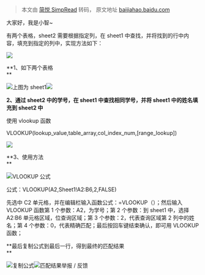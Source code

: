 > 本文由 [简悦 SimpRead](http://ksria.com/simpread/) 转码， 原文地址 [baijiahao.baidu.com](https://baijiahao.baidu.com/s?id=1750021949025036730&wfr=spider&for=pc)

大家好，我是小智~

有两个表格，sheet2 需要根据指定列，在 sheet1 中查找，并将找到的行中内容，填充到指定的列中，实现方法如下：

![](https://pics7.baidu.com/feed/0b7b02087bf40ad173509dfd0d175bd4a9ecce3a.jpeg@f_auto?token=ca70ca02d128b52ed5cb43003e63a373)

**1、如下两个表格  
**

![](https://pics4.baidu.com/feed/1c950a7b02087bf4e971fde4a5e81d2710dfcfe1.jpeg@f_auto?token=7894ef6bf38a45ec771cd891bd963452)上图为 sheet1![](https://pics2.baidu.com/feed/9f2f070828381f308994a21aff3a06036f06f0be.jpeg@f_auto?token=f15636b44eded031531096dab1c6273d)

**2、通过 sheet2 中的学号，在 sheet1 中查找相同学号，并将 sheet1 中的姓名填充到 sheet2 中**

使用 vlookup 函数

VLOOKUP(lookup_value,table_array,col_index_num,[range_lookup])

![](https://pics4.baidu.com/feed/faedab64034f78f01aefc7352e0a405eb1191cd2.jpeg@f_auto?token=4b6ac4f7f1269d7315157ac3d40c375b)

**3、使用方法  
**

![](https://pics1.baidu.com/feed/95eef01f3a292df594221bfceb0a166b35a87338.jpeg@f_auto?token=1d4b0d24a05a861a72113bd24c8cf5fc)VLOOKUP 公式

公式：VLOOKUP(A2,Sheet1!A2:B6,2,FALSE)

先选中 C2 单元格，并在编辑栏输入函数公式：=VLOOKUP（）；然后输入 VLOOKUP 函数第 1 个参数：A2，为学号；第 2 个参数：到 sheet1 中，选择 A2:B6 单元格区域，位查询区域；第 3 个参数：2，代表查询区域第 2 列中的姓名；第 4 个参数：0，代表精确匹配；最后按回车键结束确认，即可用 VLOOKUP 函数；  

**最后复制公式到最后一行，得到最终的匹配结果  
**

![](https://pics6.baidu.com/feed/72f082025aafa40f91718fd3f25f494479f019cb.jpeg@f_auto?token=cbc409616991da8eae7aaea8d859655d)复制公式![](https://pics1.baidu.com/feed/95eef01f3a292df575ecfbccea0a166b35a87386.jpeg@f_auto?token=25a137fa4b3ace09cd138f2096c0a09f)匹配结果举报 / 反馈